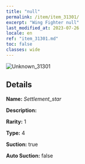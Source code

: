 ```yaml
---
title: "null"
permalink: /item/item_31301/
excerpt: "Wing Fighter null"
last_modified_at: 2023-07-26
locale: en
ref: "item_31301.md"
toc: false
classes: wide
---
```



 ![Unknown_31301](/images/item/Settlement_star_p.png)



## Details

 **Name:** *Settlement_star* 

 **Description:** 

 **Rarity:** 1 

 **Type:** 4 

 **Suction:** true 

 **Auto Suction:** false 


